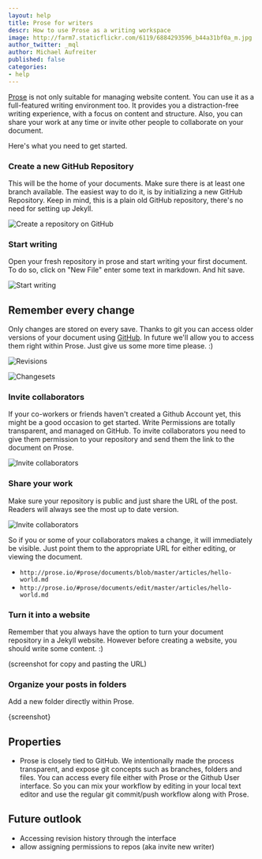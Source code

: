 ```yaml
---
layout: help
title: Prose for writers
descr: How to use Prose as a writing workspace 
image: http://farm7.staticflickr.com/6119/6884293596_b44a31bf0a_m.jpg
author_twitter: _mql
author: Michael Aufreiter
published: false
categories:
- help
---
```

[Prose](http://prose.io) is not only suitable for managing website content. You can use it as a full-featured writing environment too. It provides you a distraction-free writing experience, with a focus on content and structure. Also, you can share your work at any time or invite other people to collaborate on your document. 

Here's what you need to get started.

### Create a new GitHub Repository

This will be the home of your documents. Make sure there is at least one branch available. The easiest way to do it, is by initializing a new GitHub Repository. Keep in mind, this is a plain old GitHub repository, there's no need for setting up Jekyll.

![Create a repository on GitHub](http://prose.io/images/screenshots/prose-for-writers/create-repository.png)


### Start writing

Open your fresh repository in prose and start writing your first document. To do so, click on "New File" enter some text in markdown. And hit save.

![Start writing](http://prose.io/images/screenshots/prose-for-writers/start-writing.png)


## Remember every change

Only changes are stored on every save. Thanks to git you can access older versions of your document using [GitHub](https://github.com/prose/documents/commits/master). In future we'll allow you to access them right within Prose. Just give us some more time please. :)

![Revisions](http://prose.io/images/screenshots/prose-for-writers/revisions.png)

![Changesets](http://prose.io/images/screenshots/prose-for-writers/changesets.png)


### Invite collaborators

If your co-workers or friends haven't created a Github Account yet, this might be a good occasion to get started. Write Permissions are totally transparent, and managed on GitHub. To invite collaborators you need to give them permission to your repository and send them the link to the document on Prose.

![Invite collaborators](http://prose.io/images/screenshots/prose-for-writers/add-collaborators.png)

### Share your work

Make sure your repository is public and just share the URL of the post. Readers will always see the most up to date version. 

![Invite collaborators](http://prose.io/images/screenshots/prose-for-writers/share.png)

So if you or some of your collaborators makes a change, it will immediately be visible. Just point them to the appropriate URL for either editing, or viewing the document.

- `http://prose.io/#prose/documents/blob/master/articles/hello-world.md`
- `http://prose.io/#prose/documents/edit/master/articles/hello-world.md`


### Turn it into a website

Remember that you always have the option to turn your document repository in a Jekyll website. However before creating a website, you should write some content. :)

(screenshot for copy and pasting the URL)

### Organize your posts in folders

Add a new folder directly within Prose. 

{screenshot}

## Properties

- Prose is closely tied to GitHub. We intentionally made the process transparent, and expose git concepts such as branches, folders and files. You can access every file either with Prose or the Github User interface. So you can mix your workflow by editing in your local text editor and use the regular git commit/push workflow along with Prose.


## Future outlook

- Accessing revision history through the interface
- allow assigning permissions to repos (aka invite new writer)